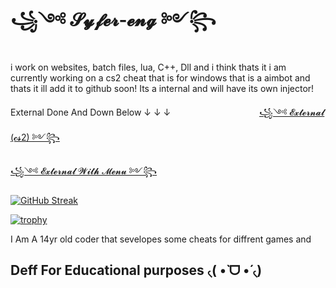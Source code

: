 # ꧁༺ 𝓢𝔂𝓯𝓮𝓻-𝓮𝓷𝓰 ༻꧂


i work on websites, batch files, lua, C++, Dll and i think thats it i am currently working on a cs2 cheat that is for windows that is a aimbot and thats it ill add it to github soon! Its a internal and will have its own injector!

External Done And Down Below ↓ ↓ ↓‎ ‎ ‎ ‎ ‎‎ ‎ ‎ ‎ ‎ ‎ ‎ ‎ ‎ ‎ ‎ ‎ ‎ ‎ ‎ ‎ ‎ ‎ ‎ ‎ ‎ ‎ ‎ ‎ ‎ ‎ ‎ ‎ ‎ ‎ ‎ ‎ ‎ ‎ ‎ ‎ ‎ ‎ ‎ ‎ ‎ ‎ ‎ ‎ ‎ ‎ ‎ ‎ ‎ ‎ ‎ ‎ ‎ ‎ ‎ ‎ ‎ ‎ ‎ ‎ ‎ ‎ ‎ ‎ ‎ ‎ ‎ ‎‎ ‎ ‎ ‎ ‎ ‎ ‎ ‎ ‎ ‎ ‎ ‎ ‎ ‎  ‎ ‎ ‎ ‎ ‎ ‎ ‎ ‎ ‎ ‎ ‎ ‎ ‎ ‎ ‎ ‎ ‎ ‎ ‎ ‎ ‎ ‎ ‎ ‎ ‎ ‎ ‎ ‎ ‎ ‎ ‎ ‎ ‎ ‎ ‎ ‎ ‎ ‎ ‎ ‎ ‎ ‎ ‎ ‎ ‎ ‎ ‎ ‎ ‎ ‎ ‎ ‎ ‎ ‎ ‎ ‎ ‎ ‎ ‎ ‎ ‎ ‎ ‎ ‎ ‎ ‎ ‎ ‎ ‎ ‎ ‎ ‎ ‎ ‎ ‎ ‎ ‎ ‎ ‎ ‎ ‎ ‎ ‎ ‎ ‎ ‎ ‎ ‎ ‎ ‎ ‎ ‎ 
[꧁༺ 𝓔𝔁𝓽𝓮𝓻𝓷𝓪𝓵 (𝓬𝓼2) ༻꧂](https://github.com/SYFER-eng/Counter_Strike_Helper-External)

[꧁༺ 𝓔𝔁𝓽𝓮𝓻𝓷𝓪𝓵 𝓦𝓲𝓽𝓱 𝓜𝓮𝓷𝓾 ༻꧂](https://github.com/SYFER-eng/Cs2-External-With-Menu)

<a href="https://github.com/Syfer-eng"><img src="https://streak-stats.demolab.com?user=SYFER-eng&theme=burnt-neon" alt="GitHub Streak" /></a>

[![trophy](https://github-profile-trophy.vercel.app/?username=SYFER-eng&theme=matrix)](https://github.com/Syfer-eng)

I Am A 14yr old coder that sevelopes some cheats for diffrent games and 

## Deff For Educational purposes ৻(  •̀ ᗜ •́  ৻)

